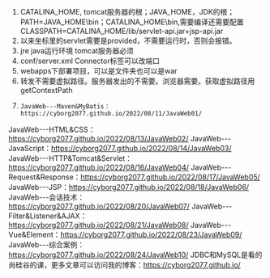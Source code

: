1. CATALINA_HOME, tomcat服务器的根；JAVA_HOME，JDK的根；PATH=JAVA_HOME\bin；CATALINA_HOME\bin,需要编译还需要配置CLASSPATH=CATALINA_HOME/lib/servlet-api.jar+jsp-api.jar
2. 以来坐标里的servlet需要是provided，不需要运行时，否则会报错。
3. jre java运行环境 tomcat服务器必须
4. conf/server.xml Connector标签可以改端口
5. webapps下部署项目，可以是文件夹也可以是war
6. 转发不需要虚拟路径。服务器发出的不需要。浏览器需要。获取虚拟路径用getContextPath
7. ```
   JavaWeb---Maven&MyBatis：https://cyborg2077.github.io/2022/08/11/JavaWeb01/
  JavaWeb---HTML&CSS：https://cyborg2077.github.io/2022/08/13/JavaWeb02/
  JavaWeb---JavaScript：https://cyborg2077.github.io/2022/08/14/JavaWeb03/
  JavaWeb---HTTP&Tomcat&Servlet：https://cyborg2077.github.io/2022/08/16/JavaWeb04/
  JavaWeb---Request&Response：https://cyborg2077.github.io/2022/08/17/JavaWeb05/
  JavaWeb---JSP：https://cyborg2077.github.io/2022/08/18/JavaWeb06/
  JavaWeb---会话技术：https://cyborg2077.github.io/2022/08/20/JavaWeb07/
  JavaWeb---Filter&Listener&AJAX：https://cyborg2077.github.io/2022/08/21/JavaWeb08/
  JavaWeb---Vue&Element：https://cyborg2077.github.io/2022/08/23/JavaWeb09/
  JavaWeb---综合案例：https://cyborg2077.github.io/2022/08/24/JavaWeb10/
  JDBC和MySQL是看的尚硅谷的课，更多文章可以访问我的博客：https://cyborg2077.github.io/
   ```
